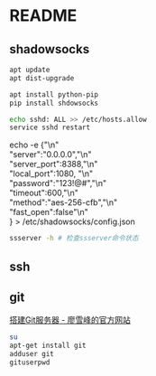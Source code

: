 # README

## shadowsocks

```bash
apt update
apt dist-upgrade

apt install python-pip
pip install shdowsocks

echo sshd: ALL >> /etc/hosts.allow
service sshd restart

```

echo -e {"\n" \
    "server":"0.0.0.0","\n" \
    "server_port":8388,"\n" \
    "local_port":1080, "\n" \
    "password":"123!@#","\n" \
    "timeout":600,"\n" \
    "method":"aes-256-cfb","\n" \
    "fast_open":false"\n"\
} > /etc/shadowsocks/config.json 

```bash
ssserver -h # 检查ssserver命令状态
```

## ssh

## git

[搭建Git服务器 - 廖雪峰的官方网站](https://www.liaoxuefeng.com/wiki/0013739516305929606dd18361248578c67b8067c8c017b000/00137583770360579bc4b458f044ce7afed3df579123eca000)

```bash
su
apt-get install git
adduser git
gituserpwd
```